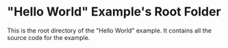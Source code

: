 # "Hello World" Example's Root Folder

This is the root directory of the "Hello World" example. It contains all the source code for the example. 